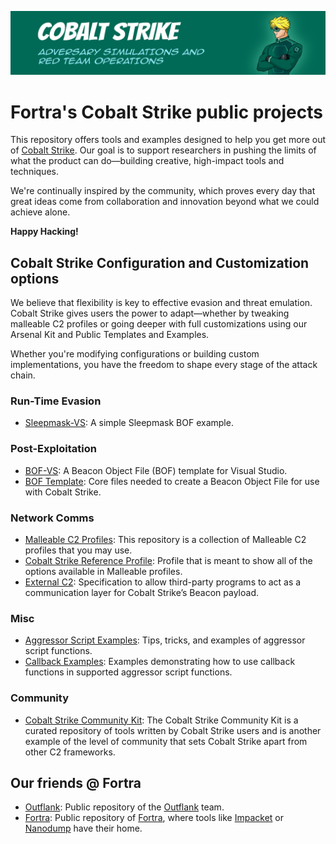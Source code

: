 ![Open Source at Fortra](https://github.com/cobalt-strike/.github/blob/main/images/open-at-cs.png) 

# Fortra's Cobalt Strike public projects

This repository offers tools and examples designed to help you get more out of [Cobalt Strike](https://www.cobaltstrike.com). Our goal is to support researchers in pushing the limits of what the product can do—building creative, high-impact tools and techniques. 

We're continually inspired by the community, which proves every day that great ideas come from collaboration and innovation beyond what we could achieve alone.

**Happy Hacking!**

## Cobalt Strike Configuration and Customization options

We believe that flexibility is key to effective evasion and threat emulation. Cobalt Strike gives users the power to adapt—whether by tweaking malleable C2 profiles or going deeper with full customizations using our Arsenal Kit and Public Templates and Examples. 

Whether you're modifying configurations or building custom implementations, you have the freedom to shape every stage of the attack chain.

### Run-Time Evasion

* [Sleepmask-VS](https://github.com/Cobalt-Strike/sleepmask-vs): A simple Sleepmask BOF example.

### Post-Exploitation

* [BOF-VS](https://github.com/Cobalt-Strike/bof-vs): A Beacon Object File (BOF) template for Visual Studio.
* [BOF Template](https://github.com/Cobalt-Strike/bof_template): Core files needed to create a Beacon Object File for use with Cobalt Strike.

### Network Comms

* [Malleable C2 Profiles](https://github.com/Cobalt-Strike/Malleable-C2-Profiles): This repository is a collection of Malleable C2 profiles that you may use.
* [Cobalt Strike Reference Profile](https://github.com/Cobalt-Strike/Malleable-C2-Profiles/blob/master/normal/reference.profile): Profile that is meant to show all of the options available in Malleable profiles.
* [External C2](https://github.com/Cobalt-Strike/External-C2): Specification to allow third-party programs to act as a communication layer for Cobalt Strike’s Beacon payload.

### Misc

* [Aggressor Script Examples](https://github.com/Cobalt-Strike/aggressor_script_examples): Tips, tricks, and examples of aggressor script functions.
* [Callback Examples](https://github.com/Cobalt-Strike/callback_examples): Examples demonstrating how to use callback functions in supported aggressor script functions.

### Community

* [Cobalt Strike Community Kit](https://cobalt-strike.github.io/community_kit): The Cobalt Strike Community Kit is a curated repository of tools written by Cobalt Strike users and is another example of the level of community that sets Cobalt Strike apart from other C2 frameworks.

## Our friends @ Fortra

* [Outflank](https://github.com/outflanknl): Public repository of the [Outflank](https://www.outflank.nl/) team.
* [Fortra](https://github.com/fortra): Public repository of [Fortra](https://www.fortra.com), where tools like [Impacket](https://github.com/fortra/impacket) or [Nanodump](https://github.com/fortra/nanodump) have their home.
